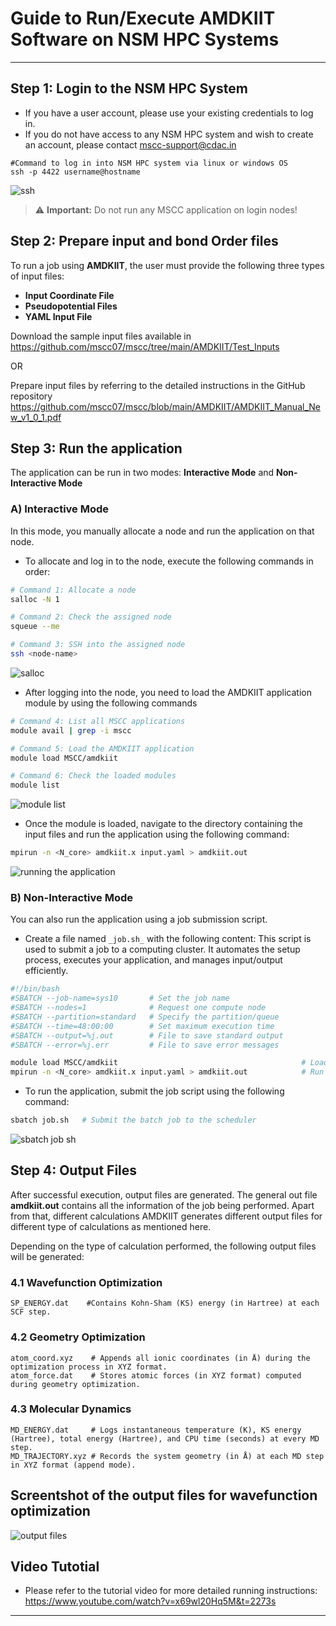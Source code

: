 # Guide to Run/Execute AMDKIIT Software on NSM HPC Systems

---

##  Step 1: Login to the NSM HPC System
- If you have a user account, please use your existing credentials to log in.
- If you do not have access to any NSM HPC system and wish to create an account, please contact [mscc-support@cdac.in](mailto:mscc-support@cdac.in)


```
#Command to log in into NSM HPC system via linux or windows OS
ssh -p 4422 username@hostname
```
![ssh](https://github.com/user-attachments/assets/fadebec6-8d52-4a81-b03e-a40bfaa96378)

> ⚠️ **Important:** Do not run any MSCC application on login nodes!


##  Step 2: Prepare input and bond Order files
To run a job using **AMDKIIT**, the user must provide the following three types of input files:
- **Input Coordinate File**
- **Pseudopotential Files**
- **YAML Input File**
  
Download the sample input files available in https://github.com/mscc07/mscc/tree/main/AMDKIIT/Test_Inputs

OR

Prepare input files by referring to the detailed instructions in the GitHub repository  https://github.com/mscc07/mscc/blob/main/AMDKIIT/AMDKIIT_Manual_New_v1_0_1.pdf


##  Step 3: Run the application 
The application can be run in two modes: **Interactive Mode** and **Non-Interactive Mode**

### A) Interactive Mode
In this mode, you manually allocate a node and run the application on that node.
- To allocate and log in to the node, execute the following commands in order:

```bash
# Command 1: Allocate a node
salloc -N 1

# Command 2: Check the assigned node
squeue --me

# Command 3: SSH into the assigned node
ssh <node-name>

```
![salloc](https://github.com/user-attachments/assets/c4982c71-6ed3-4f35-b2d5-37e8aa325cb7)

- After logging into the node, you need to load the AMDKIIT application module by using the following commands
```bash
# Command 4: List all MSCC applications
module avail | grep -i mscc

# Command 5: Load the AMDKIIT application
module load MSCC/amdkiit

# Command 6: Check the loaded modules
module list
```
![module list](https://github.com/user-attachments/assets/37181545-902c-46c0-af11-9a6f9078d809)


- Once the module is loaded, navigate to the directory containing the input files and run the application using the following command:
```bash
mpirun -n <N_core> amdkiit.x input.yaml > amdkiit.out                                
```
![running the application](https://github.com/user-attachments/assets/9a37669c-4eb3-4067-a080-f1886e5dddac)

### B) Non-Interactive Mode
You can also run the application using a job submission script.
- Create a file named `_job.sh_` with the following content:
This script is used to submit a job to a computing cluster. It automates the setup process, executes your application, and manages input/output efficiently.

```bash
#!/bin/bash
#SBATCH --job-name=sys10       # Set the job name
#SBATCH --nodes=1              # Request one compute node
#SBATCH --partition=standard   # Specify the partition/queue
#SBATCH --time=48:00:00        # Set maximum execution time
#SBATCH --output=%j.out        # File to save standard output
#SBATCH --error=%j.err         # File to save error messages

module load MSCC/amdkiit                                         # Load the AMDKIIT module (verify module name if needed)
mpirun -n <N_core> amdkiit.x input.yaml > amdkiit.out            # Run the AMDKIIT application 
```

- To run the application, submit the job script using the following command:

```bash
sbatch job.sh   # Submit the batch job to the scheduler
```
![sbatch job sh](https://github.com/user-attachments/assets/6e1a50e3-64d6-4816-b042-fb2a06b195c4)

## Step 4: Output Files
After successful execution, output files are generated. The general out file **amdkiit.out** contains all the information of the job being performed. Apart from that, different 
calculations AMDKIIT generates different output files for different type of calculations as mentioned here.

Depending on the type of calculation performed, the following output files will be generated:

### 4.1 Wavefunction Optimization

```
SP_ENERGY.dat    #Contains Kohn-Sham (KS) energy (in Hartree) at each SCF step.  
```
### 4.2 Geometry Optimization

```
atom_coord.xyz    # Appends all ionic coordinates (in Å) during the optimization process in XYZ format.  
atom_force.dat    # Stores atomic forces (in XYZ format) computed during geometry optimization.  
```

### 4.3 Molecular Dynamics
```
MD_ENERGY.dat     # Logs instantaneous temperature (K), KS energy (Hartree), total energy (Hartree), and CPU time (seconds) at every MD step.
MD_TRAJECTORY.xyz # Records the system geometry (in Å) at each MD step in XYZ format (append mode).  
```
## Screentshot of the output files for wavefunction optimization
![output files](https://github.com/user-attachments/assets/17d9ee71-dbcd-4023-b4b9-251bf66585f8)

## Video Tutotial
- Please refer to the tutorial video for more detailed running instructions: https://www.youtube.com/watch?v=x69wl20Hq5M&t=2273s 
---


